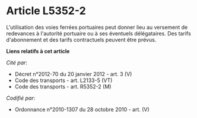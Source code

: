 # Article L5352-2

L'utilisation des voies ferrées portuaires peut donner lieu au versement de redevances à l'autorité portuaire ou à ses
éventuels délégataires. Des tarifs d'abonnement et des tarifs contractuels peuvent être prévus.

**Liens relatifs à cet article**

_Cité par_:

  - Décret n°2012-70 du 20 janvier 2012 - art. 3 (V)
  - Code des transports - art. L2133-5 (VT)
  - Code des transports - art. R5352-2 (M)

_Codifié par_:

  - Ordonnance n°2010-1307 du 28 octobre 2010 - art. (V)
